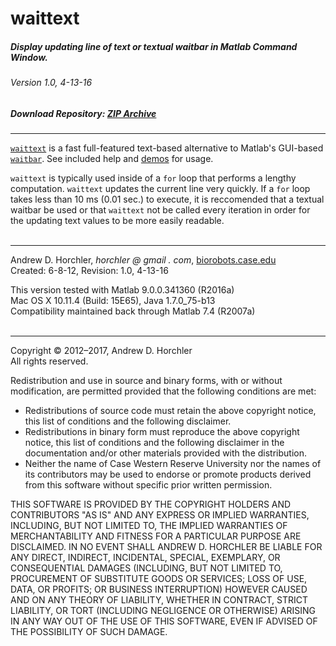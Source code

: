 waittext
========
##### Display updating line of text or textual waitbar in Matlab Command Window.
###### Version 1.0, 4-13-16
##### Download Repository: [ZIP Archive](https://github.com/horchler/waittext/archive/master.zip)

--------

[```waittext```](https://github.com/horchler/waittext/blob/master/waittext.m) is a fast full-featured text-based alternative to Matlab's GUI-based [```waitbar```](http://www.mathworks.com/help/matlab/ref/waitbar.html). See included help and [demos](https://github.com/horchler/waittext/tree/master/demos) for usage.  

```waittext``` is typically used inside of a ```for``` loop that performs a lengthy computation. ```waittext``` updates the current line very quickly. If a ```for``` loop takes less than 10 ms (0.01 sec.) to execute, it is reccomended that a textual waitbar be used or that ```waittext``` not be called every iteration in order for the updating text values to be more easily readable.  
&nbsp;  

--------

Andrew D. Horchler, *horchler @ gmail . com*, [biorobots.case.edu](http://biorobots.case.edu/)  
Created: 6-8-12, Revision: 1.0, 4-13-16  

This version tested with Matlab 9.0.0.341360 (R2016a)  
Mac OS X 10.11.4 (Build: 15E65), Java 1.7.0_75-b13  
Compatibility maintained back through Matlab 7.4 (R2007a)  
&nbsp;  

--------

Copyright &copy; 2012&ndash;2017, Andrew D. Horchler  
All rights reserved.  

Redistribution and use in source and binary forms, with or without modification, are permitted provided that the following conditions are met:
 * Redistributions of source code must retain the above copyright notice, this list of conditions and the following disclaimer.
 * Redistributions in binary form must reproduce the above copyright notice, this list of conditions and the following disclaimer in the documentation and/or other materials provided with the distribution.
 * Neither the name of Case Western Reserve University nor the names of its contributors may be used to endorse or promote products derived from this software without specific prior written permission.

THIS SOFTWARE IS PROVIDED BY THE COPYRIGHT HOLDERS AND CONTRIBUTORS "AS IS" AND ANY EXPRESS OR IMPLIED WARRANTIES, INCLUDING, BUT NOT LIMITED TO, THE IMPLIED WARRANTIES OF MERCHANTABILITY AND FITNESS FOR A PARTICULAR PURPOSE ARE DISCLAIMED. IN NO EVENT SHALL ANDREW D. HORCHLER BE LIABLE FOR ANY DIRECT, INDIRECT, INCIDENTAL, SPECIAL, EXEMPLARY, OR CONSEQUENTIAL DAMAGES (INCLUDING, BUT NOT LIMITED TO, PROCUREMENT OF SUBSTITUTE GOODS OR SERVICES; LOSS OF USE, DATA, OR PROFITS; OR BUSINESS INTERRUPTION) HOWEVER CAUSED AND ON ANY THEORY OF LIABILITY, WHETHER IN CONTRACT, STRICT LIABILITY, OR TORT (INCLUDING NEGLIGENCE OR OTHERWISE) ARISING IN ANY WAY OUT OF THE USE OF THIS SOFTWARE, EVEN IF ADVISED OF THE POSSIBILITY OF SUCH DAMAGE.